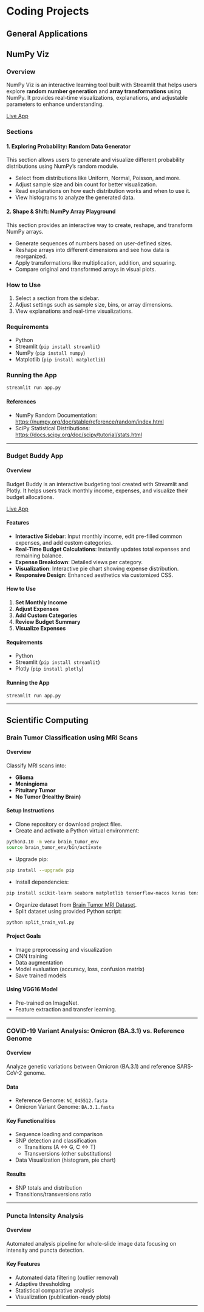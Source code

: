 # Coding Projects

## General Applications

## NumPy Viz  

### Overview  
NumPy Viz is an interactive learning tool built with Streamlit that helps users explore **random number generation** and **array transformations** using NumPy. It provides real-time visualizations, explanations, and adjustable parameters to enhance understanding.  

[Live App](https://jam14d-projects-numpy-visualizerapp-7ceorb.streamlit.app/)  

### Sections  

#### 1. Exploring Probability: Random Data Generator  
This section allows users to generate and visualize different probability distributions using NumPy’s random module.  
- Select from distributions like Uniform, Normal, Poisson, and more.  
- Adjust sample size and bin count for better visualization.  
- Read explanations on how each distribution works and when to use it.  
- View histograms to analyze the generated data.  

#### 2. Shape & Shift: NumPy Array Playground  
This section provides an interactive way to create, reshape, and transform NumPy arrays.  
- Generate sequences of numbers based on user-defined sizes.  
- Reshape arrays into different dimensions and see how data is reorganized.  
- Apply transformations like multiplication, addition, and squaring.  
- Compare original and transformed arrays in visual plots.  

### How to Use  
1. Select a section from the sidebar.  
2. Adjust settings such as sample size, bins, or array dimensions.  
3. View explanations and real-time visualizations.  

### Requirements  
- Python  
- Streamlit (`pip install streamlit`)  
- NumPy (`pip install numpy`)  
- Matplotlib (`pip install matplotlib`)  

### Running the App  
```bash
streamlit run app.py
```

#### References
- NumPy Random Documentation: https://numpy.org/doc/stable/reference/random/index.html
- SciPy Statistical Distributions: https://docs.scipy.org/doc/scipy/tutorial/stats.html

---

### Budget Buddy App

#### Overview
Budget Buddy is an interactive budgeting tool created with Streamlit and Plotly. It helps users track monthly income, expenses, and visualize their budget allocations.

[Live App](https://jam14d-projects-budgetbuddyapp-tnngqb.streamlit.app/)

#### Features
- **Interactive Sidebar**: Input monthly income, edit pre-filled common expenses, and add custom categories.
- **Real-Time Budget Calculations**: Instantly updates total expenses and remaining balance.
- **Expense Breakdown**: Detailed views per category.
- **Visualization**: Interactive pie chart showing expense distribution.
- **Responsive Design**: Enhanced aesthetics via customized CSS.

#### How to Use
1. **Set Monthly Income**
2. **Adjust Expenses**
3. **Add Custom Categories**
4. **Review Budget Summary**
5. **Visualize Expenses**

#### Requirements
- Python
- Streamlit (`pip install streamlit`)
- Plotly (`pip install plotly`)

#### Running the App
```bash
streamlit run app.py
```

---

## Scientific Computing

### Brain Tumor Classification using MRI Scans

#### Overview
Classify MRI scans into:
- **Glioma**
- **Meningioma**
- **Pituitary Tumor**
- **No Tumor (Healthy Brain)**

#### Setup Instructions
- Clone repository or download project files.
- Create and activate a Python virtual environment:
```bash
python3.10 -m venv brain_tumor_env
source brain_tumor_env/bin/activate
```
- Upgrade pip:
```bash
pip install --upgrade pip
```
- Install dependencies:
```bash
pip install scikit-learn seaborn matplotlib tensorflow-macos keras tensorboard tensorflow-estimator tensorflow-metal
```
- Organize dataset from [Brain Tumor MRI Dataset](https://www.kaggle.com/datasets/masoudnickparvar/brain-tumor-mri-dataset).
- Split dataset using provided Python script:
```bash
python split_train_val.py
```

#### Project Goals
- Image preprocessing and visualization
- CNN training
- Data augmentation
- Model evaluation (accuracy, loss, confusion matrix)
- Save trained models

#### Using VGG16 Model
- Pre-trained on ImageNet.
- Feature extraction and transfer learning.

---

### COVID-19 Variant Analysis: Omicron (BA.3.1) vs. Reference Genome

#### Overview
Analyze genetic variations between Omicron (BA.3.1) and reference SARS-CoV-2 genome.

#### Data
- Reference Genome: `NC_045512.fasta`
- Omicron Variant Genome: `BA.3.1.fasta`

#### Key Functionalities
- Sequence loading and comparison
- SNP detection and classification
  - Transitions (A <-> G, C <-> T)
  - Transversions (other substitutions)
- Data Visualization (histogram, pie chart)

#### Results
- SNP totals and distribution
- Transitions/transversions ratio

---

### Puncta Intensity Analysis

#### Overview
Automated analysis pipeline for whole-slide image data focusing on intensity and puncta detection.

#### Key Features
- Automated data filtering (outlier removal)
- Adaptive thresholding
- Statistical comparative analysis
- Visualization (publication-ready plots)

---

